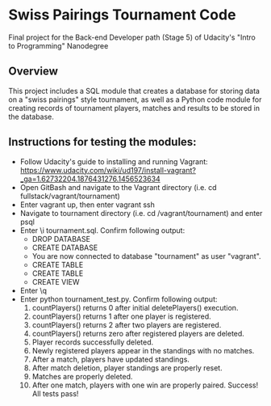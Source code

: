# Swiss Pairings Tournament Code
Final project for the Back-end Developer path (Stage 5) of Udacity's "Intro to Programming" Nanodegree

## Overview
This project includes a SQL module that creates a database for storing data on a "swiss pairings" style tournament, as well as a Python code module for creating records of tournament players, matches and results to be stored in the database.

## Instructions for testing the modules:
* Follow Udacity's guide to installing and running Vagrant: https://www.udacity.com/wiki/ud197/install-vagrant?_ga=1.62732204.1876431276.1456523634</li>
* Open GitBash and navigate to the Vagrant directory (i.e. cd fullstack/vagrant/tournament)
* Enter vagrant up, then enter vagrant ssh
* Navigate to tournament directory (i.e. cd /vagrant/tournament) and enter psql
* Enter \i tournament.sql. Confirm following output:
  - DROP DATABASE
  - CREATE DATABASE
  - You are now connected to database "tournament" as user "vagrant".
  - CREATE TABLE
  - CREATE TABLE
  - CREATE VIEW
* Enter \q
* Enter python tournament_test.py.  Confirm following output:
  1. countPlayers() returns 0 after initial deletePlayers() execution.
  2. countPlayers() returns 1 after one player is registered.
  3. countPlayers() returns 2 after two players are registered.
  4. countPlayers() returns zero after registered players are deleted.
  5. Player records successfully deleted.
  6. Newly registered players appear in the standings with no matches.
  7. After a match, players have updated standings.
  8. After match deletion, player standings are properly reset.
  9. Matches are properly deleted.
  10. After one match, players with one win are properly paired.
  Success!  All tests pass!
